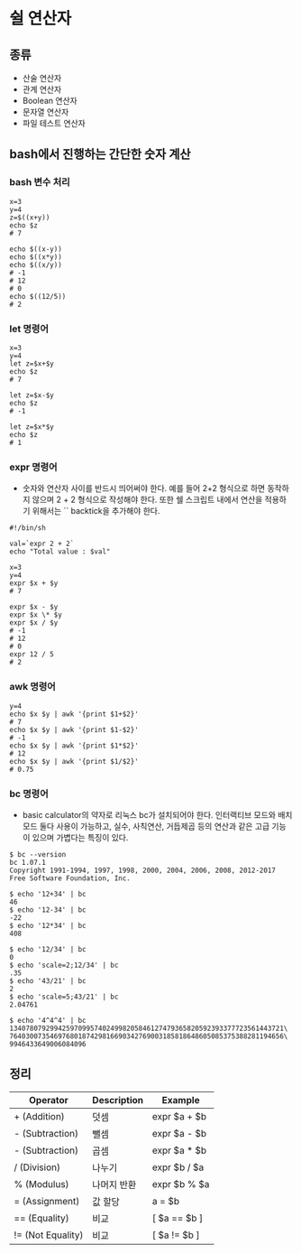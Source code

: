 # 쉴 연산자

## 종류

- 산술 연산자
- 관계 연산자
- Boolean 연산자
- 문자열 연산자
- 파일 테스트 연산자

## bash에서 진행하는 간단한 숫자 계산

### bash 변수 처리

```
x=3
y=4
z=$((x+y))
echo $z
# 7
```
```
echo $((x-y))
echo $((x*y))
echo $((x/y))
# -1
# 12
# 0
echo $((12/5))
# 2
```

### let 명령어
```
x=3
y=4
let z=$x+$y
echo $z
# 7
```
```
let z=$x-$y
echo $z
# -1
```
```
let z=$x*$y
echo $z
# 1
```

### expr 명령어

- 숫자와 연산자 사이를 반드시 띄어써야 한다. 예를 들어 2+2 형식으로 하면 동작하지 않으며 2 + 2 형식으로 작성해야 한다. 또한 쉘 스크립트 내에서 연산을 적용하기 위해서는 `` backtick을 추가해야 한다.
```
#!/bin/sh

val=`expr 2 + 2`
echo "Total value : $val"
```
```
x=3
y=4
expr $x + $y
# 7

```
```
expr $x - $y
expr $x \* $y
expr $x / $y
# -1
# 12
# 0
expr 12 / 5
# 2
```
### awk 명령어
```x=3
y=4
echo $x $y | awk '{print $1+$2}'
# 7
echo $x $y | awk '{print $1-$2}'
# -1
echo $x $y | awk '{print $1*$2}'
# 12
echo $x $y | awk '{print $1/$2}'
# 0.75
```
### bc 명령어

- basic calculator의 약자로 리눅스 bc가 설치되어야 한다. 인터랙티브 모드와 배치 모드 둘다 사용이 가능하고, 실수, 사칙연산, 거듭제곱 등의 연산과 같은 고급 기능이 있으며 가볍다는 특징이 있다.
```
$ bc --version
bc 1.07.1
Copyright 1991-1994, 1997, 1998, 2000, 2004, 2006, 2008, 2012-2017 Free Software Foundation, Inc.
```
```
$ echo '12+34' | bc
46
$ echo '12-34' | bc
-22
$ echo '12*34' | bc
408
```
```
$ echo '12/34' | bc
0
$ echo 'scale=2;12/34' | bc
.35
$ echo '43/21' | bc
2
$ echo 'scale=5;43/21' | bc
2.04761
```
```
$ echo '4^4^4' | bc
13407807929942597099574024998205846127479365820592393377723561443721\
76403007354697680187429816690342769003185818648605085375388281194656\
9946433649006084096
```

## 정리


|Operator|	Description	|Example|
|------------|-------|--------------|
|+ (Addition)|	덧셈	|expr $a + $b|
|- (Subtraction)|	뺄셈|	expr $a - $b|
|- (Subtraction)	|곱셈	|expr $a \* $b|
|/ (Division)	|나누기|	expr $b / $a|
|% (Modulus)	|나머지 반환	|expr $b % $a|
|= (Assignment)|	값 할당|	a = $b|
|== (Equality)	|비교|	[ $a == $b ]|
|!= (Not Equality)	|비교|	[ $a != $b ]|

